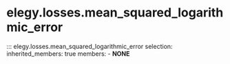
# elegy.losses.mean_squared_logarithmic_error

::: elegy.losses.mean_squared_logarithmic_error
    selection:
        inherited_members: true
        members:
            - __NONE__
